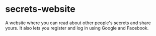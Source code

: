 # secrets-website
A website where you can read about other people's secrets and share yours. It also lets you register and log in using Google and Facebook.
